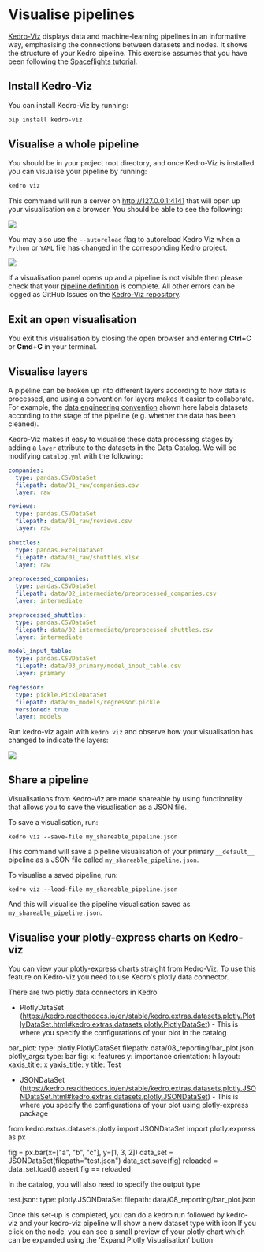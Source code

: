 # Visualise pipelines

[Kedro-Viz](https://github.com/quantumblacklabs/kedro-viz) displays data and machine-learning pipelines in an informative way, emphasising the connections between datasets and nodes. It shows the structure of your Kedro pipeline. This exercise assumes that you have been following the [Spaceflights tutorial](01_spaceflights_tutorial.md).

## Install Kedro-Viz

You can install Kedro-Viz by running:
```bash
pip install kedro-viz
```

## Visualise a whole pipeline

You should be in your project root directory, and once Kedro-Viz is installed you can visualise your pipeline by running:
```bash
kedro viz
```

This command will run a server on http://127.0.0.1:4141 that will open up your visualisation on a browser. You should
 be able to see the following:

![](../meta/images/pipeline_visualisation.png)

You may also use the `--autoreload` flag to autoreload Kedro Viz when a `Python` or `YAML` file has changed in the corresponding Kedro project.

![](../meta/images/pipeline_viz_autoreload.gif)

If a visualisation panel opens up and a pipeline is not visible then please check that your [pipeline definition](04_create_pipelines.md) is complete. All other errors can be logged as GitHub Issues on the [Kedro-Viz repository](https://github.com/quantumblacklabs/kedro-viz).

## Exit an open visualisation

You exit this visualisation by closing the open browser and entering **Ctrl+C** or **Cmd+C** in your terminal.

## Visualise layers

A pipeline can be broken up into different layers according to how data is processed, and using a convention for layers makes it easier to collaborate. For example, the [data engineering convention](../12_faq/01_faq.md#what-is-data-engineering-convention) shown here labels datasets according to the stage of the pipeline (e.g. whether the data has been cleaned).

Kedro-Viz makes it easy to visualise these data processing stages by adding a `layer` attribute to the datasets in the Data Catalog. We will be modifying `catalog.yml` with the following:

```yaml
companies:
  type: pandas.CSVDataSet
  filepath: data/01_raw/companies.csv
  layer: raw

reviews:
  type: pandas.CSVDataSet
  filepath: data/01_raw/reviews.csv
  layer: raw

shuttles:
  type: pandas.ExcelDataSet
  filepath: data/01_raw/shuttles.xlsx
  layer: raw

preprocessed_companies:
  type: pandas.CSVDataSet
  filepath: data/02_intermediate/preprocessed_companies.csv
  layer: intermediate

preprocessed_shuttles:
  type: pandas.CSVDataSet
  filepath: data/02_intermediate/preprocessed_shuttles.csv
  layer: intermediate

model_input_table:
  type: pandas.CSVDataSet
  filepath: data/03_primary/model_input_table.csv
  layer: primary

regressor:
  type: pickle.PickleDataSet
  filepath: data/06_models/regressor.pickle
  versioned: true
  layer: models
```

Run kedro-viz again with `kedro viz` and observe how your visualisation has changed to indicate the layers:

![](../meta/images/pipeline_visualisation_with_layers.png)

## Share a pipeline

Visualisations from Kedro-Viz are made shareable by using functionality that allows you to save the visualisation as a JSON file.

To save a visualisation, run:
```
kedro viz --save-file my_shareable_pipeline.json
```

This command will save a pipeline visualisation of your primary `__default__` pipeline as a JSON file called `my_shareable_pipeline.json`.

To visualise a saved pipeline, run:
```
kedro viz --load-file my_shareable_pipeline.json
```

And this will visualise the pipeline visualisation saved as `my_shareable_pipeline.json`.


## Visualise your plotly-express charts on Kedro-viz

You can view your plotly-express charts straight from Kedro-Viz. To use this feature on Kedro-viz you need to use Kedro's plotly data connector. 

There are two plotly data connectors in Kedro 
- PlotlyDataSet (https://kedro.readthedocs.io/en/stable/kedro.extras.datasets.plotly.PlotlyDataSet.html#kedro.extras.datasets.plotly.PlotlyDataSet) - This is where you specify the configurations of your plot in the catalog

bar_plot:
    type: plotly.PlotlyDataSet
    filepath: data/08_reporting/bar_plot.json
    plotly_args:
        type: bar
        fig:
            x: features
            y: importance
            orientation: h
        layout:
            xaxis_title: x
            yaxis_title: y
            title: Test


- JSONDataSet (https://kedro.readthedocs.io/en/stable/kedro.extras.datasets.plotly.JSONDataSet.html#kedro.extras.datasets.plotly.JSONDataSet) - This is where you specify the configurations of your plot using plotly-express package  

from kedro.extras.datasets.plotly import JSONDataSet
import plotly.express as px

fig = px.bar(x=["a", "b", "c"], y=[1, 3, 2])
data_set = JSONDataSet(filepath="test.json")
data_set.save(fig)
reloaded = data_set.load()
assert fig == reloaded

In the catalog, you will also need to specify the output type 

test.json:
  type: plotly.JSONDataSet
  filepath: data/08_reporting/bar_plot.json

Once this set-up is completed, you can do a kedro run followed by kedro-viz and your kedro-viz pipeline will show a new dataset type with icon 
If you click on the node, you can see a small preview of your plotly chart which can be expanded using the 'Expand Plotly Visualisation' button 


